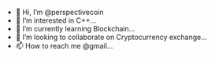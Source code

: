- 👋 Hi, I’m @perspectivecoin
- 👀 I’m interested in C++...
- 🌱 I’m currently learning Blockchain...
- 💞️ I’m looking to collaborate on Cryptocurrency exchange...
- 📫 How to reach me @gmail...

<!---
perspectivecoin/perspectivecoin is a ✨ special ✨ repository because its `README.md` (this file) appears on your GitHub profile.
You can click the Preview link to take a look at your changes.
--->
